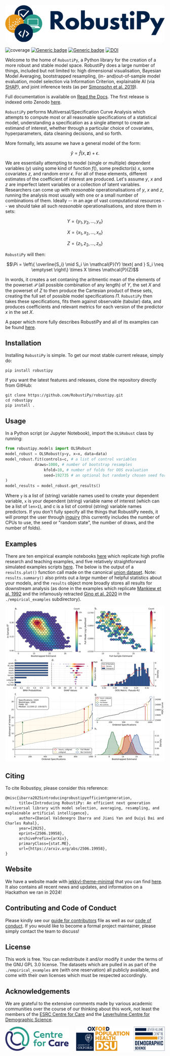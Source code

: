 <img src="https://github.com/RobustiPy/RobustiPy.github.io/blob/main/assets/robustipy_logo_transparent_large_trimmed.png?raw=true" width="700"/>

![coverage](https://img.shields.io/badge/Purpose-Research-yellow)
[![Generic badge](https://img.shields.io/badge/Python-3.11-red.svg)](https://shields.io/)
[![Generic badge](https://img.shields.io/badge/License-GNU3.0-purple.svg)](https://shields.io/)
[![DOI](https://zenodo.org/badge/DOI/10.5281/zenodo.15700698.svg)](https://doi.org/10.5281/zenodo.15700698)


Welcome to the home of `RobustiPy`, a Python library for the creation of a more robust and stable model space. RobustiPy does a large number of things, included but not limited to: high dimensional visualisation, Bayesian Model Averaging, bootstrapped resampling, (in- and)out-of-sample model evaluation, model selection via Information Criterion, explainable AI (via [SHAP](https://www.nature.com/articles/s42256-019-0138-9)), and joint inference tests (as per [Simonsohn et al. 2019](https://www.nature.com/articles/s41562-020-0912-z)).

Full documentation is available on [Read the Docs](https://robustipy.readthedocs.io/en/latest/). The first release is indexed onto Zenodo [here](https://zenodo.org/records/15700698).

`RobustiPy` performs Multiversal/Specification Curve Analysis which attempts to compute most or all reasonable specifications of a statistical model, understanding a specification as a single attempt to create an estimand of interest, whether through a particular choice of covariates, hyperparameters, data cleaning decisions, and so forth.

More formally, lets assume we have a general model of the form:

$$
\hat{y} = \hat{f}(x, \textbf{z}) + \epsilon .
$$

We are essentially attempting to model (single or multiple) dependent variables ($y$) using some kind of function $f()$, some predictor(s) $x$, some covariates $z$, and random error $\epsilon$. For all of these elements, different estimates of the coefficient of interest are produced. Let's assume $y$, $x$ and $z$ are imperfect latent variables or a collection of latent variables. Researchers can come up with _reasonable_ operationalisations of $y$, $x$ and $z$, running the analysis most usually with one or a small number of combinations of them. Ideally -- in an age of vast computational resources -- we should take all such _reasonable_ operationalisations, and store them in sets:

```math
Y = \{y_{1}, y_{2}, \dots, y_{n}\}
```
```math
X = \{x_{1}, x_{2}, \dots, x_{n}\}
```
```math
Z = \{z_{1}, z_{2}, \dots, z_{n}\}
```

`RobustiPy` will then:

```math
\Pi = \left\{ \overline{S_i} \mid S_i \in \mathcal{P}(Y) \text{ and } S_i \neq \emptyset \right\} \times X \times \mathcal{P}(Z)
```

In words, it creates a set contaning the aritmentic mean of the elements of the powerset $\mathcal{P}$ (all possible combination of any length) of $Y$, the set $X$ and the powerset of $Z$ to then produce the Cartesian product of these sets, creating the full set of possible model specifications $\Pi$. `RobustiPy` then takes these specifications, fits them against observable (tabular) data, and produces coefficients and relevant metrics for each version of the predictor $x$ in the set $X$.

A paper which more fully describes RobustiPy and all of its examples can be found [here](https://arxiv.org/abs/2506.19958).

## Installation

Installing `RobustiPy` is simple. To get our most stable current release, simply do:

```
pip install robustipy
```

If you want the latest features and releases, clone the repository directly from GitHub:

```
git clone https://github.com/RobustiPy/robustipy.git
cd robustipy
pip install .
```

## Usage

In a Python script (or Jupyter Notebook), import the `OLSRobust` class by running:

```python
from robustipy.models import OLSRobust
model_robust = OLSRobust(y=y, x=x, data=data)
model_robust.fit(controls=c, # a list of control variables
	         draws=1000, # number of bootstrap resamples
                 kfold=10, # number of folds for OOS evaluation
                 seed=192735 # an optional but randomly chosen seed for consistent reproducibility
)
model_results = model_robust.get_results()
```

Where `y` is a list of (string) variable names used to create your dependent variable, `x` is your dependent (string) variable name of interest (which can be a list of `len>1`), and c is a list of control (string) variable names predictors. If you don't fully specify all the things that RobustiPy needs, it will prompt the user through [inquiry](https://pypi.org/project/inquirer/) (this currently includes the number of CPUs to use, the seed or "random state", the number of draws, and the number of folds).

## Examples

There are ten empirical example notebooks [here](https://github.com/RobustiPy/robustipy/empirical_examples) which replicate high profile research and teaching examples, and five relatively straightforward simulated examples scripts [here](https://github.com/RobustiPy/robustipy/simulated_examples). The below is the output of a ```results.plot()``` function call made on the canonical [union dataset]((https://github.com/RobustiPy/robustipy/empirical_examples/empirical1_union.ipynb)). Note: ```results.summary()``` also prints out a *large* number of helpful statistics about your models, and the ```results``` object more broadly stores all results for downstream analysis (as done in the examples which replicate [Mankiew et al. 1992](https://academic.oup.com/qje/article-abstract/107/2/407/1838296) and the infamously retracted [Gino et al. 2020](https://pubmed.ncbi.nlm.nih.gov/37589685/) in the ```./empirical_examples``` subdirectory).

![Union dataset example](./figures/union_example/union_example_all.svg)

## Citing

To cite Robustipy, please consider this reference:

```
@misc{ibarra2025introducingrobustipyefficientgeneration,
      title={Introducing RobustiPy: An efficient next generation multiversal library with model selection, averaging, resampling, and explainable artificial intelligence}, 
      author={Daniel Valdenegro Ibarra and Jiani Yan and Duiyi Dai and Charles Rahal},
      year={2025},
      eprint={2506.19958},
      archivePrefix={arXiv},
      primaryClass={stat.ME},
      url={https://arxiv.org/abs/2506.19958}, 
}
```

## Website

We have a website made with [jekkyl-theme-minimal](https://github.com/pages-themes/minimal) that you can find [here](https://robustipy.github.io/). It also contains all recent news and updates, and information on a Hackathon we ran in 2024!

## Contributing and Code of Conduct

Please kindly see our [guide for contributors](https://github.com/RobustiPy/robustipy/blob/main/contributing.md) file as well as our [code of conduct](https://github.com/RobustiPy/robustipy/blob/main/CODE-OF-CONDUCT.md). If you would like to become a formal project maintainer, please simply contact the team to discuss!

## License

This work is free. You can redistribute it and/or modify it under the terms of the GNU GPL 3.0 license. The datasets which are pulled in as part of the `./empirical_examples` are (with one reservation) all publicly available, and come with their own licenses which must be respected accordingly.

## Acknowledgements
We are grateful to the extensive comments made by various academic communities over the course of our thinking about this work, not least the members of the [ESRC Centre for Care](https://centreforcare.ac.uk/) and the [Leverhulme Centre for Demographic Science](https://demography.ox.ac.uk/).

<div style="display: flex; justify-content: space-between;">
    <img src="https://github.com/RobustiPy/RobustiPy.github.io/blob/main/assets/cfc_logo.png?raw=true" alt="CfC" style="width: 200px; height: auto; margin-right: 20px;">
    <img src="https://github.com/RobustiPy/RobustiPy.github.io/blob/main/assets/lcds_logo.png?raw=true" alt="LCDS" style="width: 280px; height: auto;">
</div>

